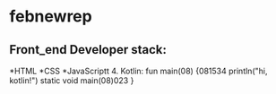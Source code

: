 # febnewrep
## Front_end Developer stack:
*HTML
﻿﻿*CSS
﻿﻿*JavaScriptt
4. Kotlin:
fun main(08) {081534
    println("hi, kotlin!")
    static void main(08)023
}
